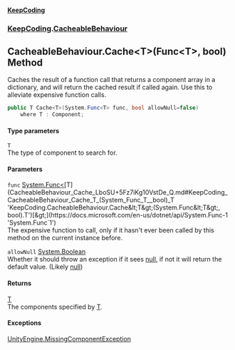 #### [KeepCoding](index.md 'index')
### [KeepCoding](KeepCoding.md 'KeepCoding').[CacheableBehaviour](CacheableBehaviour.md 'KeepCoding.CacheableBehaviour')
## CacheableBehaviour.Cache&lt;T&gt;(Func&lt;T&gt;, bool) Method
Caches the result of a function call that returns a component array in a dictionary, and will return the cached result if called again. Use this to alleviate expensive function calls.  
```csharp
public T Cache<T>(System.Func<T> func, bool allowNull=false)
    where T : Component;
```
#### Type parameters
<a name='KeepCoding_CacheableBehaviour_Cache_T_(System_Func_T__bool)_T'></a>
`T`  
The type of component to search for.
  
#### Parameters
<a name='KeepCoding_CacheableBehaviour_Cache_T_(System_Func_T__bool)_func'></a>
`func` [System.Func&lt;](https://docs.microsoft.com/en-us/dotnet/api/System.Func-1 'System.Func`1')[T](CacheableBehaviour_Cache_LboSU+5Fz7iKg10VstDe_Q.md#KeepCoding_CacheableBehaviour_Cache_T_(System_Func_T__bool)_T 'KeepCoding.CacheableBehaviour.Cache&lt;T&gt;(System.Func&lt;T&gt;, bool).T')[&gt;](https://docs.microsoft.com/en-us/dotnet/api/System.Func-1 'System.Func`1')  
The expensive function to call, only if it hasn't ever been called by this method on the current instance before.
  
<a name='KeepCoding_CacheableBehaviour_Cache_T_(System_Func_T__bool)_allowNull'></a>
`allowNull` [System.Boolean](https://docs.microsoft.com/en-us/dotnet/api/System.Boolean 'System.Boolean')  
Whether it should throw an exception if it sees [null](https://docs.microsoft.com/en-us/dotnet/csharp/language-reference/keywords/null 'https://docs.microsoft.com/en-us/dotnet/csharp/language-reference/keywords/null'), if not it will return the default value. (Likely [null](https://docs.microsoft.com/en-us/dotnet/csharp/language-reference/keywords/null 'https://docs.microsoft.com/en-us/dotnet/csharp/language-reference/keywords/null'))
  
#### Returns
[T](CacheableBehaviour_Cache_LboSU+5Fz7iKg10VstDe_Q.md#KeepCoding_CacheableBehaviour_Cache_T_(System_Func_T__bool)_T 'KeepCoding.CacheableBehaviour.Cache&lt;T&gt;(System.Func&lt;T&gt;, bool).T')  
The components specified by [T](CacheableBehaviour_Cache_LboSU+5Fz7iKg10VstDe_Q.md#KeepCoding_CacheableBehaviour_Cache_T_(System_Func_T__bool)_T 'KeepCoding.CacheableBehaviour.Cache&lt;T&gt;(System.Func&lt;T&gt;, bool).T').
#### Exceptions
[UnityEngine.MissingComponentException](https://docs.microsoft.com/en-us/dotnet/api/UnityEngine.MissingComponentException 'UnityEngine.MissingComponentException')  
